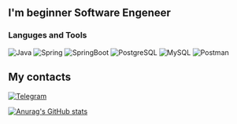 ## I'm beginner Software Engeneer

### Languges and Tools
![Java](https://img.shields.io/badge/-Java-090909?style=for-the-badge&logo=java)
![Spring](https://img.shields.io/badge/-Spring-090909?style=for-the-badge&logo=spring)
![SpringBoot](https://img.shields.io/badge/-Spring_Boot-090909?style=for-the-badge&logo=spring)
![PostgreSQL](https://img.shields.io/badge/-PostgreSQL-090909?style=for-the-badge&logo=postgresql)
![MySQL](https://img.shields.io/badge/-MySQL-090909?style=for-the-badge&logo=mysql)
![Postman](https://img.shields.io/badge/-Postman-090909?style=for-the-badge&logo=postman)

## My contacts
[![Telegram](https://img.shields.io/badge/-Telegram-090909?style=for-the-badge&logo=telegram)](https://t.me/maxFedor)

[![Anurag's GitHub stats](https://github-readme-stats.vercel.app/api?username=fastmakc&show_icons=true)](https://github.com/anuraghazra/github-readme-stats)

